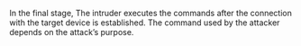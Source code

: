 
In the final stage, 
The intruder executes the commands after the connection with the target device is established. 
The command used by the attacker depends on the attack’s purpose.
